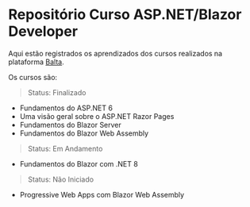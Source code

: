 # Repositório Curso ASP.NET/Blazor Developer

Aqui estão registrados os aprendizados dos cursos realizados na plataforma [Balta](https://balta.io/).

Os cursos são:
> Status: Finalizado
- Fundamentos do ASP.NET 6
- Uma visão geral sobre o ASP.NET Razor Pages
- Fundamentos do Blazor Server
- Fundamentos do Blazor Web Assembly
> Status: Em Andamento
- Fundamentos do Blazor com .NET 8
> Status: Não Iniciado
- Progressive Web Apps com Blazor Web Assembly
